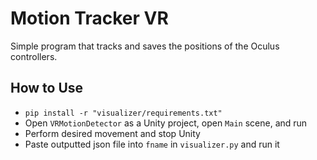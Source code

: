 # Motion Tracker VR

Simple program that tracks and saves the positions of the Oculus controllers.

## How to Use
  - `pip install -r "visualizer/requirements.txt"`
  - Open `VRMotionDetector` as a Unity project, open `Main` scene, and run
  - Perform desired movement and stop Unity
  - Paste outputted json file into `fname` in `visualizer.py` and run it
